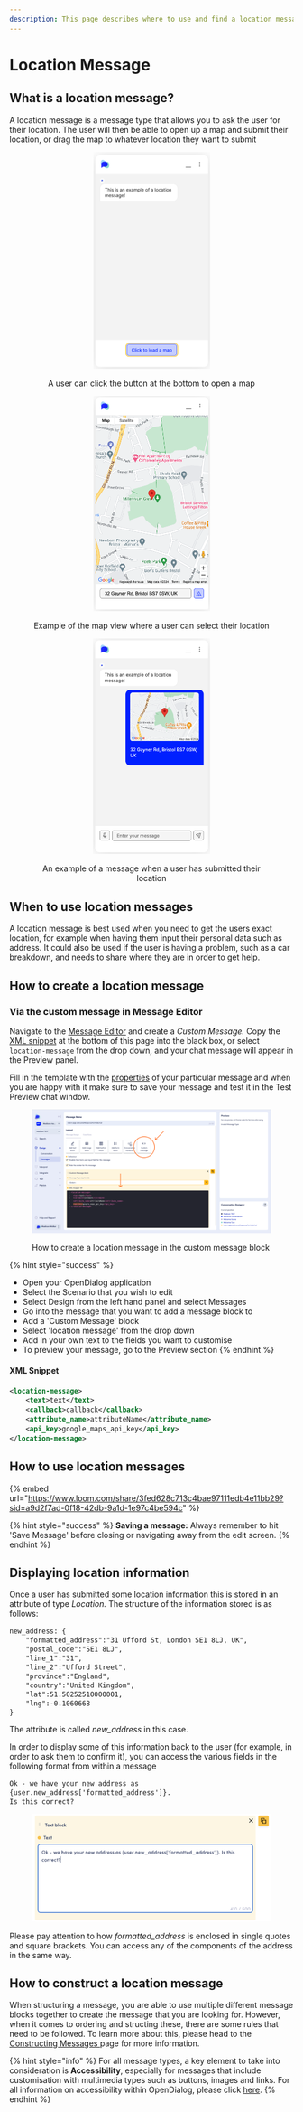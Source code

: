 ```yaml
---
description: This page describes where to use and find a location message type
---
```


# Location Message

## What is a location message?

A location message is a message type that allows you to ask the user for their location. The user will then be able to open up a map and submit their location, or drag the map to whatever location they want to submit

<div align="center" data-full-width="false">

<figure><img src="../../../../.gitbook/assets/Screenshot 2024-06-04 at 11.07.11.png" alt="" width="207"><figcaption><p>A user can click the button at the bottom to open a map </p></figcaption></figure>

 

<figure><img src="../../../../.gitbook/assets/Screenshot 2024-06-04 at 11.08.49.png" alt="" width="207"><figcaption><p>Example of the map view where a user can select their location</p></figcaption></figure>

 

<figure><img src="../../../../.gitbook/assets/location.png" alt="" width="208"><figcaption><p>An example of a message when a user has submitted their location</p></figcaption></figure>

</div>

## When to use location messages

A location message is best used when you need to get the users exact location, for example when having them input their personal data such as address. It could also be used if the user is having a problem, such as a car breakdown, and needs to share where they are in order to get help.

## How to create a location message

### Via the custom message in Message Editor

Navigate to the [Message Editor](../message-editor.md) and create a _Custom Message._ Copy the [XML snippet](location-message.md#xml-snippet) at the bottom of this page into the black box, or select `location-message` from the drop down, and your chat message will appear in the Preview panel.&#x20;

Fill in the template with the [properties](location-message.md#properties) of your particular message and when you are happy with it make sure to save your message and test it in the Test Preview chat window.&#x20;

<figure><img src="../../../../.gitbook/assets/Group 19.png" alt=""><figcaption><p>How to create a location message in the custom message block</p></figcaption></figure>

{% hint style="success" %}
* Open your OpenDialog application
* Select the Scenario that you wish to edit
* Select Design from the left hand panel and select Messages
* Go into the message that you want to add a message block to
* Add a 'Custom Message' block
* Select 'location message' from the drop down
* Add in your own text to the fields you want to customise
* To preview your message, go to the Preview section
{% endhint %}

#### XML Snippet

```xml
<location-message>
    <text>text</text>
    <callback>callback</callback>
    <attribute_name>attributeName</attribute_name>
    <api_key>google_maps_api_key</api_key>
</location-message>
```

## How to use location messages

{% embed url="https://www.loom.com/share/3fed628c713c4bae97111edb4e11bb29?sid=a9d2f7ad-0f18-42db-9a1d-1e97c4be594c" %}

{% hint style="success" %}
**Saving a message:** Always remember to hit 'Save Message' before closing or navigating away from the edit screen.
{% endhint %}

## Displaying location information

Once a user has submitted some location information this is stored in an attribute of type _Location._ The structure of the information stored is as follows:

```
new_address: {
    "formatted_address":"31 Ufford St, London SE1 8LJ, UK",
    "postal_code":"SE1 8LJ",
    "line_1":"31",
    "line_2":"Ufford Street",
    "province":"England",
    "country":"United Kingdom",
    "lat":51.50252510000001,
    "lng":-0.1060668
}
```

The attribute is called _new\_address_ in this case.&#x20;

In order to display some of this information back to the user (for example, in order to ask them to confirm it), you can access the various fields in the following format from within a message

```
Ok - we have your new address as {user.new_address['formatted_address']}. 
Is this correct?
```

<figure><img src="../../../../.gitbook/assets/image (529).png" alt=""><figcaption></figcaption></figure>

Please pay attention to how _formatted\_address_ is enclosed in single quotes and square brackets. You can access any of the components of the address in the same way.&#x20;

## How to construct a location message

When structuring a message, you are able to use multiple different message blocks together to create the message that you are looking for. However, when it comes to ordering and structing these, there are some rules that need to be followed. To learn more about this, please head to the [Constructing Messages ](../constructing-messages.md)page for more information.

{% hint style="info" %}
For all message types, a key element to take into consideration is **Accessibility**, especially for messages that include customisation with multimedia types such as buttons, images and links. For all information on accessibility within OpenDialog, please click [here](../../designing-accessible-chatbots.md).
{% endhint %}
